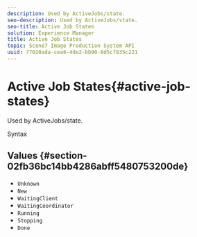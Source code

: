 ```yaml
---
description: Used by ActiveJobs/state.
seo-description: Used by ActiveJobs/state.
seo-title: Active Job States
solution: Experience Manager
title: Active Job States
topic: Scene7 Image Production System API
uuid: 77020ada-cea6-4de2-bb90-8d5cf835c221
---
```


# Active Job States{#active-job-states}

Used by ActiveJobs/state.

 Syntax 

## Values {#section-02fb36bc14bb4286abff5480753200de}

* `Unknown` 
* `New` 
* `WaitingClient` 
* `WaitingCoordinator` 
* `Running` 
* `Stopping` 
* `Done`

